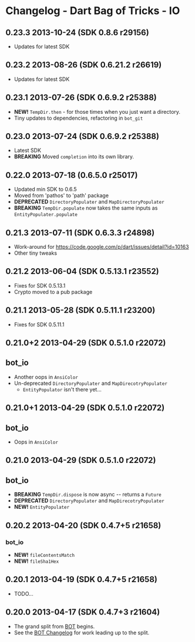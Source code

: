 # Changelog - Dart Bag of Tricks - IO

## 0.23.3 2013-10-24 (SDK 0.8.6 r29156)

* Updates for latest SDK

## 0.23.2 2013-08-26 (SDK 0.6.21.2 r26619)

* Updates for latest SDK

## 0.23.1 2013-07-26 (SDK 0.6.9.2 r25388)

* **NEW!** `TempDir.then` - for those times when you just want a directory.
* Tiny updates to dependencies, refactoring in `bot_git`

## 0.23.0 2013-07-24 (SDK 0.6.9.2 r25388)

* Latest SDK
* **BREAKING** Moved `completion` into its own library.

## 0.22.0 2013-07-18 (0.6.5.0 r25017)

* Updated min SDK to 0.6.5
* Moved from 'pathos' to 'path' package
* **DEPRECATED** `DirectoryPopulater` and `MapDirectoryPopulater`
* **BREAKING** `TempDir.populate` now takes the same inputs as `EntityPopulater.populate`

## 0.21.3 2013-07-11 (SDK 0.6.3.3 r24898)

* Work-around for https://code.google.com/p/dart/issues/detail?id=10163
* Other tiny tweaks

## 0.21.2 2013-06-04 (SDK 0.5.13.1 r23552)

* Fixes for SDK 0.5.13.1
* Crypto moved to a pub package

## 0.21.1 2013-05-28 (SDK 0.5.11.1 r23200)

* Fixes for SDK 0.5.11.1

## 0.21.0+2 2013-04-29 (SDK 0.5.1.0 r22072)

## bot_io

* Another oops in `AnsiColor`
* Un-deprecated `DirectoryPopulater` and `MapDirecotryPopulater`
    * `EntityPopulator` isn't there yet...

## 0.21.0+1 2013-04-29 (SDK 0.5.1.0 r22072)

## bot_io

* Oops in `AnsiColor`

## 0.21.0 2013-04-29 (SDK 0.5.1.0 r22072)

## bot_io

* **BREAKING** `TempDir.dispose` is now async -- returns a `Future`
* **DEPRECATED** `DirectoryPopulater` and `MapDirecotryPopulater`
* **NEW!** `EntityPopulater`

## 0.20.2 2013-04-20 (SDK 0.4.7+5 r21658)

### bot_io

* __NEW!__ `fileContentsMatch`
* __NEW!__ `fileSha1Hex`

## 0.20.1 2013-04-19 (SDK 0.4.7+5 r21658)

* TODO...

## 0.20.0 2013-04-17 (SDK 0.4.7+3 r21604)

* The grand split from [BOT](https://github.com/kevmoo/bot.dart) begins.
* See the [BOT Changelog](https://github.com/kevmoo/bot.dart/blob/master/changelog.md) for work leading up to the split.
